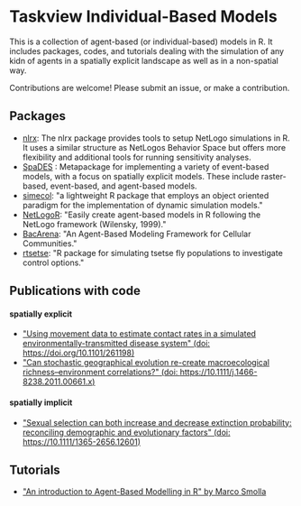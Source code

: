 # Taskview Individual-Based Models

This is a collection of agent-based (or individual-based) models in R. It includes packages, codes, and tutorials dealing with the simulation of any kidn of agents in a spatially explicit landscape as well as in a non-spatial way. 

Contributions are welcome! Please submit an issue, or make a contribution. 

## Packages
- [nlrx](https://github.com/nldoc/nlrx): The nlrx package provides tools to setup NetLogo simulations in R. It uses a similar structure as NetLogos Behavior Space but offers more flexibility and additional tools for running sensitivity analyses.
- [SpaDES](https://github.com/PredictiveEcology/SpaDES) : Metapackage for implementing a variety of event-based models, with a focus on spatially explicit models. These include raster-based, event-based, and agent-based models.
- [simecol](http://simecol.r-forge.r-project.org/): "a lightweight R package that employs an object oriented paradigm for the implementation of dynamic simulation models."
- [NetLogoR](https://github.com/PredictiveEcology/NetLogoR): "Easily create agent-based models in R following the NetLogo framework (Wilensky, 1999)."
- [BacArena](https://cran.r-project.org/web/packages/BacArena/): "An Agent-Based Modeling Framework for Cellular Communities."
- [rtsetse](https://github.com/AndySouth/rtsetse): "R package for simulating tsetse fly populations to investigate control options."


## Publications with code

#### spatially explicit
- ["Using movement data to estimate contact rates in a simulated environmentally-transmitted disease system" (doi: https://doi.org/10.1101/261198)](https://github.com/doughertyeric/Anthrax_Sim) 
- ["Can stochastic geographical evolution re-create macroecological richness–environment correlations?" (doi: https://10.1111/j.1466-8238.2011.00661.x)](http://binarystore.wiley.com/store/10.1111/j.1466-8238.2011.00661.x/asset/supinfo/GEB_661_sm_AppendixS2.R?v=1&s=dba917a7068184d35d109b6af1b238a5aa45115d)

#### spatially implicit
- ["Sexual selection can both increase and decrease extinction probability: reconciling demographic and evolutionary factors" (doi: https://10.1111/1365-2656.12601)](http://onlinelibrary.wiley.com/doi/10.1111/1365-2656.12601/abstract)

## Tutorials
- ["An introduction to Agent-Based Modelling in R" by Marco Smolla](https://marcosmolla.wordpress.com/2015/07/16/an-introduction-to-agent-based-modelling-in-r/)

